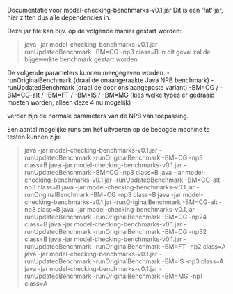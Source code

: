 Documentatie voor model-checking-benchmarks-v0.1.jar 
Dit is een 'fat' jar, hier zitten dus alle dependencies in. 

Deze jar file kan bijv. op de volgende manier gestart worden: 

> java -jar model-checking-benchmarks-v0.1.jar -runUpdatedBenchmark -BM=CG -np3 class=B
In dit geval zal de bijgewerkte benchmark gestart worden.


De volgende parameters kunnen meegegeven worden. 
-runOriginalBenchmark  (draai de onaangeraakte Java NPB benchmark)
-runUpdatedBenchmark (draai de door ons aangepaste variant)
-BM=CG / -BM=CG-alt / -BM=FT / -BM=IS / -BM=MG (kies welke types er gedraaid moeten worden, alleen deze 4 nu mogelijk)

verder zijn de normale parameters van de NPB van toepassing. 

Een aantal mogelijke runs om het uitvoeren op de beoogde machine te testen kunnen zijn: 
> java -jar model-checking-benchmarks-v0.1.jar -runUpdatedBenchmark -runOriginalBenchmark -BM=CG -np3 class=B
> java -jar model-checking-benchmarks-v0.1.jar -runUpdatedBenchmark -BM=CG -np3 class=B
> java -jar model-checking-benchmarks-v0.1.jar -runUpdatedBenchmark -BM=CG-alt -np3 class=B
> java -jar model-checking-benchmarks-v0.1.jar -runOriginalBenchmark -BM=CG -np3 class=B
> java -jar model-checking-benchmarks-v0.1.jar -runOriginalBenchmark -BM=CG-alt -np3 class=B
> java -jar model-checking-benchmarks-v0.1.jar -runUpdatedBenchmark -runOriginalBenchmark -BM=CG -np24 class=B
> java -jar model-checking-benchmarks-v0.1.jar -runUpdatedBenchmark -runOriginalBenchmark -BM=CG -np32 class=B
> java -jar model-checking-benchmarks-v0.1.jar -runUpdatedBenchmark -runOriginalBenchmark -BM=FT -np2 class=A
> java -jar model-checking-benchmarks-v0.1.jar -runUpdatedBenchmark -runOriginalBenchmark -BM=IS -np3 class=A
> java -jar model-checking-benchmarks-v0.1.jar -runUpdatedBenchmark -runOriginalBenchmark -BM=MG -np1 class=A 
